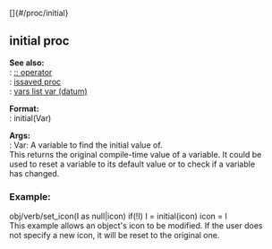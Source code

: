 []{#/proc/initial}    
## initial proc    
**See also:**    
:   [:: operator](/ref/operator/::/::.md)    
:   [issaved proc](/ref/proc/issaved/issaved.md)    
:   [vars list var (datum)](/ref/datum/var/vars/vars.md)    
<!-- -->    
**Format:**    
:   initial(Var)    
<!-- -->    
**Args:**    
:   Var: A variable to find the initial value of.    
This returns the original compile-time value of a variable. It could be    
used to reset a variable to its default value or to check if a variable    
has changed.    
### Example:    
obj/verb/set_icon(I as null\|icon) if(!I) I = initial(icon) icon = I    
This example allows an object\'s icon to be modified. If the user does    
not specify a new icon, it will be reset to the original one.  